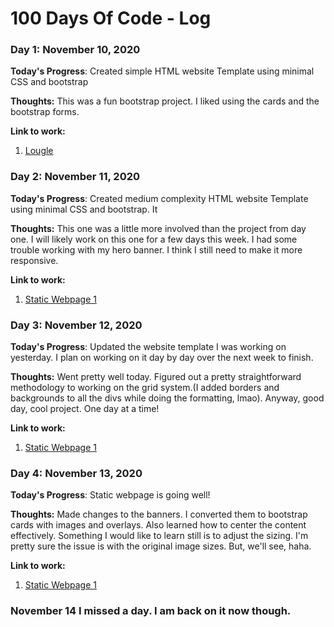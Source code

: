 # 100 Days Of Code - Log

### Day 1: November 10, 2020

**Today's Progress**: Created simple HTML website Template using minimal CSS and bootstrap

**Thoughts:** This was a fun bootstrap project. I liked using the cards and the bootstrap forms.

**Link to work:** 
1. [Lougle](https://github.com/AbondDev/Lougle.git)


### Day 2: November 11, 2020

**Today's Progress**: Created medium complexity HTML website Template using minimal CSS and bootstrap. It 

**Thoughts:** This one was a little more involved than the project from day one. I will likely work on this one for a few days this week. I had some trouble working with my hero banner. I think I still need to make it more responsive. 

**Link to work:** 
1. [Static Webpage 1](https://github.com/AbondDev/StaticWebPage1.git)



### Day 3: November 12, 2020

**Today's Progress**: Updated the website template I was working on yesterday. I plan on working on it day by day over the next week to finish. 

**Thoughts:** Went pretty well today. Figured out a pretty straightforward methodology to working on the grid system.(I added borders and backgrounds to all the divs while doing the formatting, lmao). Anyway, good day, cool project. One day at a time!

**Link to work:** 
1. [Static Webpage 1](https://github.com/AbondDev/StaticWebPage1.git)

### Day 4: November 13, 2020

**Today's Progress**: Static webpage is going well!

**Thoughts:** Made changes to the banners. I converted them to bootstrap cards with images and overlays. Also learned how to center the content effectively. Something I would like to learn still is to adjust the sizing. I'm pretty sure the issue is with the original image sizes. But, we'll see, haha.

**Link to work:** 
1. [Static Webpage 1](https://github.com/AbondDev/StaticWebPage1.git)

### November 14 I missed a day. I am back on it now though.
